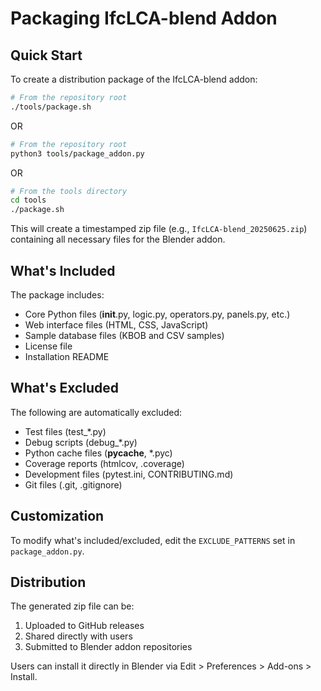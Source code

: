 # Packaging IfcLCA-blend Addon

## Quick Start

To create a distribution package of the IfcLCA-blend addon:

```bash
# From the repository root
./tools/package.sh
```

OR

```bash
# From the repository root
python3 tools/package_addon.py
```

OR

```bash
# From the tools directory
cd tools
./package.sh
```

This will create a timestamped zip file (e.g., `IfcLCA-blend_20250625.zip`) containing all necessary files for the Blender addon.

## What's Included

The package includes:
- Core Python files (__init__.py, logic.py, operators.py, panels.py, etc.)
- Web interface files (HTML, CSS, JavaScript)
- Sample database files (KBOB and CSV samples)
- License file
- Installation README

## What's Excluded

The following are automatically excluded:
- Test files (test_*.py)
- Debug scripts (debug_*.py)
- Python cache files (__pycache__, *.pyc)
- Coverage reports (htmlcov, .coverage)
- Development files (pytest.ini, CONTRIBUTING.md)
- Git files (.git, .gitignore)

## Customization

To modify what's included/excluded, edit the `EXCLUDE_PATTERNS` set in `package_addon.py`.

## Distribution

The generated zip file can be:
1. Uploaded to GitHub releases
2. Shared directly with users
3. Submitted to Blender addon repositories

Users can install it directly in Blender via Edit > Preferences > Add-ons > Install. 